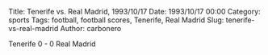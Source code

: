 Title: Tenerife vs. Real Madrid, 1993/10/17
Date: 1993/10/17 00:00
Category: sports
Tags: football, football scores, Tenerife, Real Madrid
Slug: tenerife-vs-real-madrid
Author: carbonero


Tenerife 0 - 0 Real Madrid
